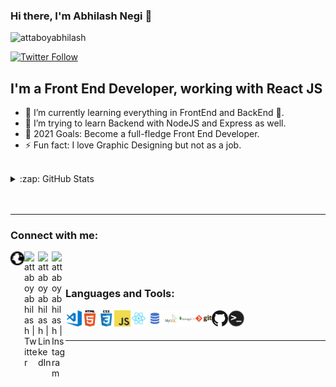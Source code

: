 ### Hi there, I'm Abhilash Negi 👋

<p align="left"> <img src="https://komarev.com/ghpvc/?username=attaboyabhilash" alt="attaboyabhilash" /> </p>

[![Twitter Follow](https://img.shields.io/twitter/follow/attaboyabhilash?color=1DA1F2&logo=twitter&style=for-the-badge)](https://twitter.com/intent/follow?original_referer=https%3A%2F%2Fgithub.com%2Fattaboyabhilash&screen_name=attaboyabhilash)

## I'm a Front End Developer, working with React JS

- 🌱 I’m currently learning everything in FrontEnd and BackEnd 🤣.
- 👯 I’m trying to learn Backend with NodeJS and Express as well.
- 🥅 2021 Goals: Become a full-fledge Front End Developer.
- ⚡ Fun fact: I love Graphic Designing but not as a job.
<br/>

<details>
  <summary>:zap: GitHub Stats</summary>

  <img align="left" alt="attaboyabhilash's GitHub Stats" src="https://github-readme-stats.vercel.app/api?username=attaboyabhilash&show_icons=true&hide_border=true" />

</details>

<br />
<br />

---

### Connect with me:

[<img align="left" alt="attaboyabhilash.com" width="22px" src="https://raw.githubusercontent.com/iconic/open-iconic/master/svg/globe.svg" />][website]
[<img align="left" alt="attaboyabhilash | Twitter" width="22px" src="https://cdn.jsdelivr.net/npm/simple-icons@v3/icons/twitter.svg" />][twitter]
[<img align="left" alt="attaboyabhilash | LinkedIn" width="22px" src="https://cdn.jsdelivr.net/npm/simple-icons@v3/icons/linkedin.svg" />][linkedin]
[<img align="left" alt="attaboyabhilash | Instagram" width="22px" src="https://cdn.jsdelivr.net/npm/simple-icons@v3/icons/instagram.svg" />][instagram]

<br />
<br />

### Languages and Tools:

<img align="left" alt="Visual Studio Code" width="26px" src="https://raw.githubusercontent.com/github/explore/80688e429a7d4ef2fca1e82350fe8e3517d3494d/topics/visual-studio-code/visual-studio-code.png" />
<img align="left" alt="HTML5" width="26px" src="https://raw.githubusercontent.com/github/explore/80688e429a7d4ef2fca1e82350fe8e3517d3494d/topics/html/html.png" />
<img align="left" alt="CSS3" width="26px" src="https://raw.githubusercontent.com/github/explore/80688e429a7d4ef2fca1e82350fe8e3517d3494d/topics/css/css.png" />
<img align="left" alt="JavaScript" width="26px" src="https://raw.githubusercontent.com/github/explore/80688e429a7d4ef2fca1e82350fe8e3517d3494d/topics/javascript/javascript.png" />
<img align="left" alt="React" width="26px" src="https://raw.githubusercontent.com/github/explore/80688e429a7d4ef2fca1e82350fe8e3517d3494d/topics/react/react.png" />
<img align="left" alt="SQL" width="26px" src="https://raw.githubusercontent.com/github/explore/80688e429a7d4ef2fca1e82350fe8e3517d3494d/topics/sql/sql.png" />
<img align="left" alt="MySQL" width="26px" src="https://raw.githubusercontent.com/github/explore/80688e429a7d4ef2fca1e82350fe8e3517d3494d/topics/mysql/mysql.png" />
<img align="left" alt="MongoDB" width="26px" src="https://raw.githubusercontent.com/github/explore/80688e429a7d4ef2fca1e82350fe8e3517d3494d/topics/mongodb/mongodb.png" />
<img align="left" alt="Git" width="26px" src="https://raw.githubusercontent.com/github/explore/80688e429a7d4ef2fca1e82350fe8e3517d3494d/topics/git/git.png" />
<img align="left" alt="GitHub" width="26px" src="https://raw.githubusercontent.com/github/explore/78df643247d429f6cc873026c0622819ad797942/topics/github/github.png" />
<img align="left" alt="Terminal" width="26px" src="https://raw.githubusercontent.com/github/explore/80688e429a7d4ef2fca1e82350fe8e3517d3494d/topics/terminal/terminal.png" />

<br />
<br />

---


[website]: https://attaboyabhilash.com
[twitter]: https://twitter.com/attaboyabhilash
[instagram]: https://instagram.com/attaboyabhilash
[linkedin]: https://www.linkedin.com/in/abhilash-negi-247644180/

